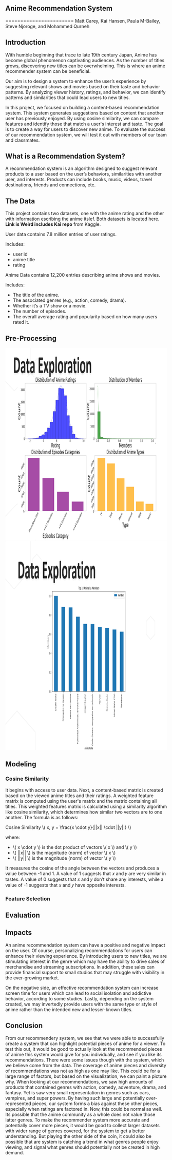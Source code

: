 ## Anime Recommendation System
=======================
Matt Carey, Kai Hansen, Paula M-Bailey, Steve Njoroge, and Mohammed Qurneh

## **Introduction**

With humble beginning that trace to late 19th century Japan, Anime has become global phenomenon captivating audiences.  As the number of titles grows, discovering new titles can be overwhelming.  This is where an anime recommender system can be beneficial.  

Our aim is to design a system to enhance the user’s experience by suggesting relevant shows and movies based on their taste and behavior patterns.  By analyzing viewer history, ratings, and behavior, we can identify patterns and similarities that could lead users to new titles. 

In this project, we focused on  building a content-based recommendation system. This system generates suggestions based on content that another user has previously enjoyed.  By using cosine similarity, we can compare features and identify those that match a user's interest and taste.  The goal is to create a way for users to discover new anime.  To evaluate the success of our recommendation system, we will test it out with members of our team and classmates.


## **What is a Recommendation System?**

A recommendation system is an algorithm designed to suggest relevant products to a user based on the user’s behaviors, similarities with another user, and interests.  Products can include books, music, videos, travel destinations, friends and connections, etc.


## **The Data**
This project contains two datasets, one with the anime rating and the other with information escribing the anime itslef.  Both datasets is located here. **Link is Weird includes Kai repo** []("https://www.kaggle.com/datasets/CooperUnion/anime-recommendations-database?select=rating.csv") from Kaggle.

User data contains 7.8 million entries of user ratings.

Includes:
- user id 
- anime title  
- rating

Anime Data contains 12,200 entries describing anime shows and movies.

Includes:
- The title of the anime.
- The associated genres (e.g., action, comedy, drama).
- Whether it’s a TV show or a movie.
- The number of episodes.
- The overall average rating and popularity based on how many users rated it.

## **Pre-Processing**

<img src="images/Pix1.png" alt="Description" width="600" height="600" />

<img src="images/Pix2.png" alt="Description" width="600" height="650" />

## **Modeling**
### Cosine Similarity

It begins with access to user data. Next, a content-based matrix is created based on the viewed anime titles and their ratings. A weighted feature matrix is computed using the user's matrix and the matrix containing all titles. This weighted features matrix is calculated using a similarity algorithm like cosine similarity, which determines how similar two vectors are to one another. The formula is as follows:

<html>
<head>
  <script type="text/javascript" async
    src="https://cdnjs.cloudflare.com/ajax/libs/mathjax/3.1.2/es5/tex-mml-chtml.js">
  </script>
</head>
<body>

<p>Cosine Similarity \( x, y = \frac{x \cdot y}{||x|| \cdot ||y||} \)</p>

<p>where:</p>
<ul>
  <li> \( x \cdot y \) is the dot product of vectors \( x \) and \( y \)</li>
  <li> \( ||x|| \) is the magnitude (norm) of vector \( x \)</li>
  <li> \( ||y|| \) is the magnitude (norm) of vector \( y \)</li>
</ul>

</body>
</html>


It measures the cosine of the angle between the vectors and produces a value between -1 and 1. A value of 1 suggests that 𝑥 and 𝑦 are very similar in tastes. A value of 0 suggests that 𝑥 and 𝑦 don’t share any interests, while a value of -1 suggests that 𝑥 and 𝑦 have opposite interests.

### Feature Selection

## **Evaluation**

## **Impacts**
An anime recommendation system can have a positive and negative impact on the user.  Of course, personalizing recommendations for users can enhance their viewing experience.   By introducing users to new titles,  we are stimulating interest in the genre which may have the ability to drive sales of merchandise and streaming subscriptions.  In addition, these sales can provide financial support to small studios that may struggle with visibility in the ever-growing market.

On the negative side, an effective recommendation system can increase screen time for users which can lead to social isolation and addictive behavior, according to some studies.  Lastly, depending on the system created, we may invertedly provide users with the same type or style of anime rather than the intended new and lesser-known titles.

## **Conclusion**
From our recommendery system, we see that we were able to successfully create a system that can highlight potential pieces of anime for a viewer. To test this out, it would be good to actually look at the recommended pieces of anime this system would give for you individually, and see if you like its recommendations. There were some issues though with the system, which we believe come from the data. The coverage of anime pieces and diversity of recommendations was not as high as one may like. This could be for a large range of factors, but based on the visualization, we can paint a picture why. When looking at our recommendations, we saw high amounts of products that contained genres with action, comedy, adventure, drama, and fantasy. Yet is saw very small representation in genres such as cars, vampires, and super powers. By having such large and potentially over-represented pieces, our system forms a bias against these other pieces, especially when ratings are factored in. Now, this could be normal as well. Its possible that the anime community as a whole does not value those latter genres. To make the recommender system more accurate and potentially cover more pieces, it would be good to collect larger datasets with wider range of genres covered, for the system to get a better understanding. But playing the other side of the coin, it could also be possible that are system is catching a trend in what genres people enjoy viewing, and signal what genres should potentially not be created in high demand.